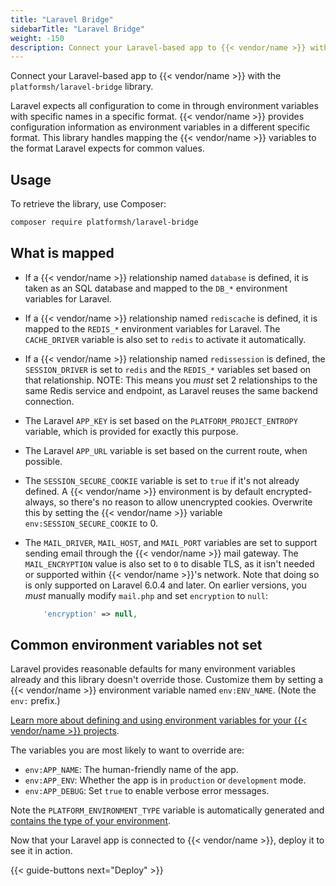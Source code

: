 ```yaml
---
title: "Laravel Bridge"
sidebarTitle: "Laravel Bridge"
weight: -150
description: Connect your Laravel-based app to {{< vendor/name >}} with Laravel Bridge.
---
```


Connect your Laravel-based app to {{< vendor/name >}} with the `platformsh/laravel-bridge` library.

Laravel expects all configuration to come in through environment variables with specific names in a specific format.
{{< vendor/name >}} provides configuration information as environment variables in a different specific format.
This library handles mapping the {{< vendor/name >}} variables to the format Laravel expects for common values.

## Usage

To retrieve the library, use Composer:

``` bash
composer require platformsh/laravel-bridge
```

## What is mapped

* If a {{< vendor/name >}} relationship named `database` is defined,
  it is taken as an SQL database and mapped to the `DB_*` environment variables for Laravel.
* If a {{< vendor/name >}} relationship named `rediscache` is defined,
  it is mapped to the `REDIS_*` environment variables for Laravel.
  The `CACHE_DRIVER` variable is also set to `redis` to activate it automatically.
* If a {{< vendor/name >}} relationship named `redissession` is defined,
  the `SESSION_DRIVER` is set to `redis` and the `REDIS_*` variables set based on that relationship.
  NOTE: This means you _*must*_ set 2 relationships to the same Redis service and endpoint,
  as Laravel reuses the same backend connection.
* The Laravel `APP_KEY` is set based on the `PLATFORM_PROJECT_ENTROPY` variable,
  which is provided for exactly this purpose.
* The Laravel `APP_URL` variable is set based on the current route, when possible.
* The `SESSION_SECURE_COOKIE` variable is set to `true` if it's not already defined.
  A {{< vendor/name >}} environment is by default encrypted-always,
  so there's no reason to allow unencrypted cookies.
  Overwrite this by setting the {{< vendor/name >}} variable `env:SESSION_SECURE_COOKIE` to 0.
* The `MAIL_DRIVER`, `MAIL_HOST`, and `MAIL_PORT` variables are set
  to support sending email through the {{< vendor/name >}} mail gateway. 
  The `MAIL_ENCRYPTION` value is also set to `0` to disable TLS,
  as it isn't needed or supported within {{< vendor/name >}}'s network.
  Note that doing so is only supported on Laravel 6.0.4 and later.
  On earlier versions, you *must* manually modify `mail.php` and set `encryption` to `null`:

  ```php
      'encryption' => null,
  ```

## Common environment variables not set

Laravel provides reasonable defaults for many environment variables already
and this library doesn't override those.
Customize them by setting a {{< vendor/name >}} environment variable named `env:ENV_NAME`.
(Note the `env:` prefix.)

[Learn more about defining and using environment variables for your {{< vendor/name >}} projects](/development/variables/set-variables.html).

The variables you are most likely to want to override are:

* `env:APP_NAME`: The human-friendly name of the app.
* `env:APP_ENV`: Whether the app is in `production` or `development` mode.
* `env:APP_DEBUG`: Set `true` to enable verbose error messages.

Note the `PLATFORM_ENVIRONMENT_TYPE` variable is automatically generated and
[contains the type of your environment](/create-apps/hooks/vary-hooks-by-environment.md).

Now that your Laravel app is connected to {{< vendor/name >}}, deploy it to see it in action.

{{< guide-buttons next="Deploy" >}}
